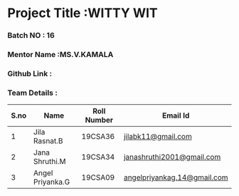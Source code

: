 # Project Title :WITTY WIT  
### Batch NO : 16
### Mentor Name :MS.V.KAMALA 
### Github Link : 
### Team Details :
| S.no  | Name  | Roll Number  | Email Id  |
|-------|-------|--------------|-----------|
| 1  | Jila Rasnat.B  | 19CSA36  |jilabk11@gmail.com   |
|  2 | Jana Shruthi.M  |19CSA34   |janashruthi2001@gmail.com|
| 3  |Angel Priyanka.G   |19CSA09   |angelpriyankag.14@gmail.com   |
